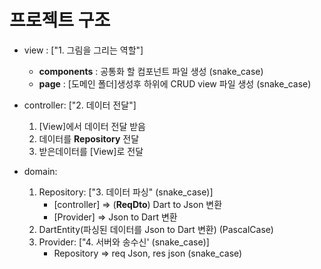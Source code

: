 # 프로젝트 구조
- view : ["1. 그림을 그리는 역할"]
    - __components__ : 공통화 할 컴포넌트 파일 생성 (snake_case)
    - __page__ : [도메인 폴더]생성후 하위에 CRUD view 파일 생성 (snake_case)

- controller: ["2. 데이터 전달"]
    1. [View]에서 데이터 전달 받음
    2. 데이터를 __Repository__ 전달
    3. 받은데이터를 [View]로 전달

- domain:
    1. Repository: ["3. 데이터 파싱" (snake_case)]
        - [controller] => (__ReqDto__) Dart to Json 변환
        - [Provider] => Json to Dart 변환
    2. DartEntity(파싱된 데이터를 Json to Dart 변환) (PascalCase)
    3. Provider: ["4. 서버와 송수신'  (snake_case)]
        - Repository => req Json, res json (snake_case)

